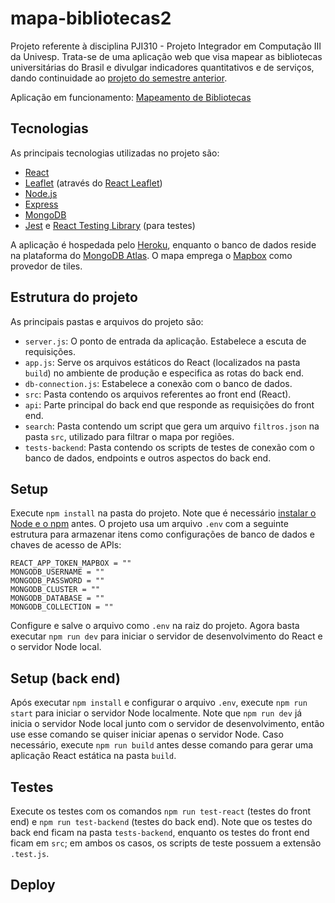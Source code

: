 # mapa-bibliotecas2

Projeto referente à disciplina PJI310 - Projeto Integrador em Computação III da Univesp. Trata-se de uma aplicação web que visa mapear as bibliotecas universitárias do Brasil e divulgar indicadores quantitativos e de serviços, dando continuidade ao [projeto do semestre anterior](https://github.com/GMerencio/mapa-bibliotecas).

Aplicação em funcionamento: [Mapeamento de Bibliotecas](https://mapa-bibliotecas2.herokuapp.com/)

## Tecnologias

As principais tecnologias utilizadas no projeto são:

* [React](https://reactjs.org/)
* [Leaflet](https://leafletjs.com/) (através do [React Leaflet](https://react-leaflet.js.org/))
* [Node.js](https://nodejs.org/en/)
* [Express](https://expressjs.com/)
* [MongoDB](https://www.mongodb.com/)
* [Jest](https://jestjs.io/) e [React Testing Library](https://testing-library.com/docs/react-testing-library/intro/) (para testes)

A aplicação é hospedada pelo [Heroku](https://dashboard.heroku.com/), enquanto o banco de dados reside na plataforma do [MongoDB Atlas](https://www.mongodb.com/atlas/database). O mapa emprega o [Mapbox](https://www.mapbox.com/) como provedor de tiles.

## Estrutura do projeto

As principais pastas e arquivos do projeto são:

* `server.js`: O ponto de entrada da aplicação. Estabelece a escuta de requisições.
* `app.js`: Serve os arquivos estáticos do React (localizados na pasta `build`) no ambiente de produção e especifica as rotas do back end.
* `db-connection.js`: Estabelece a conexão com o banco de dados.
* `src`: Pasta contendo os arquivos referentes ao front end (React).
* `api`: Parte principal do back end que responde as requisições do front end.
* `search`: Pasta contendo um script que gera um arquivo `filtros.json` na pasta `src`, utilizado para filtrar o mapa por regiões.
* `tests-backend`: Pasta contendo os scripts de testes de conexão com o banco de dados, endpoints e outros aspectos do back end.

## Setup 

Execute `npm install` na pasta do projeto. Note que é necessário [instalar o Node e o npm](https://balta.io/blog/node-npm-instalacao-configuracao-e-primeiros-passos) antes. O projeto usa um arquivo `.env` com a seguinte estrutura para armazenar itens como configurações de banco de dados e chaves de acesso de APIs:

```
REACT_APP_TOKEN_MAPBOX = ""
MONGODB_USERNAME = ""
MONGODB_PASSWORD = ""
MONGODB_CLUSTER = ""
MONGODB_DATABASE = ""
MONGODB_COLLECTION = ""
```

Configure e salve o arquivo como `.env` na raiz do projeto. Agora basta executar `npm run dev` para iniciar o servidor de desenvolvimento do React e o servidor Node local.

## Setup (back end)

Após executar `npm install` e configurar o arquivo `.env`, execute `npm run start` para iniciar o servidor Node localmente. Note que `npm run dev` já inicia o servidor Node local junto com o servidor de desenvolvimento, então use esse comando se quiser iniciar apenas o servidor Node. Caso necessário, execute `npm run build` antes desse comando para gerar uma aplicação React estática na pasta `build`.

## Testes

Execute os testes com os comandos `npm run test-react` (testes do front end) e `npm run test-backend` (testes do back end). Note que os testes do back end ficam na pasta `tests-backend`, enquanto os testes do front end ficam em `src`; em ambos os casos, os scripts de teste possuem a extensão `.test.js`.

## Deploy

